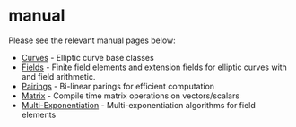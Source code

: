 # manual

Please see the relevant manual pages below:

* [Curves](curves.md) - Elliptic curve base classes
* [Fields](../implementation/field.md) -  Finite field elements and extension fields for elliptic curves with and field arithmetic.
* [Pairings](pairings.md) - Bi-linear parings for efficient computation
* [Matrix](matrix.md) - Compile time matrix operations on vectors/scalars
* [Multi-Exponentiation](multi-exponentiation.md) - Multi-exponentiation algorithms for field elements

##

##
